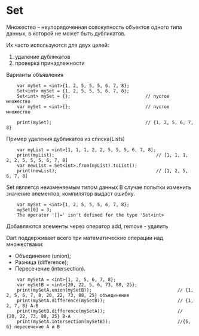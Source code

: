 # **Set**

Множество – неупорядоченная совокупность объектов одного типа данных, в которой не может быть дубликатов.

Их часто используются для двух целей: 
1. удаление дубликатов
2. проверка принадлежности

Варианты объявления
```
    var mySet = <int>{1, 2, 5, 5, 5, 6, 7, 8};
    Set<int> mySet = {1, 2, 5, 5, 5, 6, 7, 8};
    Set<int> mySet = {};                            // пустое множество
    var mySet = <int>{};                            // пустое множество

    print(mySet);                                   // {1, 2, 5, 6, 7, 8}
```

Пример удаления дубликатов из списка(Lists)
```
    var myList = <int>[1, 1, 1, 2, 2, 5, 5, 5, 6, 7, 8];
    print(myList);                                      // [1, 1, 1, 2, 2, 5, 5, 5, 6, 7, 8]
    var newList = Set<int>.from(myList).toList();
    print(newList);                                     // [1, 2, 5, 6, 7, 8]
 ```

Set является неизменяемым типом данных
В случае попытки изменить значение элементов, компилятор выдаст ошибку.
```
    var mySet = <int>{1, 2, 5, 5, 5, 6, 7, 8};
    mySet[0] = 3; 
    The operator '[]=' isn't defined for the type 'Set<int>
 ```
Добавляются элементы через оператор add, remove - удалить

Dart поддерживает всего три математические операции над множествами:  
* Объединение (union);
* Разница (difference);
* Пересечение (intersection).
```
    var mySetA = <int>{1, 2, 5, 6, 7, 8};
    var mySetB = <int>{20, 22, 5, 6, 73, 88, 25};
    print(mySetA.union(mySetB));                                // {1, 2, 5, 6, 7, 8, 20, 22, 73, 88, 25} объединение
    print(mySetA.difference(mySetB));                           // {1, 2, 7, 8} А-В
    print(mySetB.difference(mySetA));                           // {20, 22, 73, 88, 25} В-А
    print(mySetA.intersection(mySetB));                         //{5, 6} пересечение A и В
```

